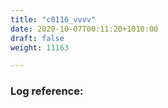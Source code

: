```yaml
---
title: "c0116_vvvv"
date: 2020-10-07T00:11:20+1010:00
draft: false
weight: 11163

---
```


### Log reference: <no value>

```

